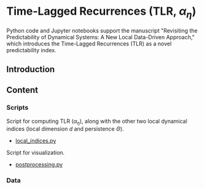 # Time-Lagged Recurrences (TLR, $\alpha_\eta$)

Python code and Jupyter notebooks support the manuscript "Revisiting the Predictability of Dynamical Systems: A New Local Data-Driven Approach," which introduces the Time-Lagged Recurrences (TLR) as a novel predictability index.

## Introduction

 
## Content

### Scripts

Script for computing TLR ($\alpha_\eta$), along with the other two local dynamical indices (local dimension $d$ and persistence $\Theta$).
* [local_indices.py](scripts/local_indices.py)

Script for visualization.
* [postprocessing.py](scripts/postprocessing.py)


### Data
